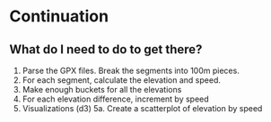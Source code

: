 # Continuation

## What do I need to do to get there? 
1. Parse the GPX files.  Break the segments into 100m pieces.
2. For each segment, calculate the elevation and speed.
3. Make enough buckets for all the elevations
4. For each elevation difference, increment by speed
5. Visualizations (d3)
5a. Create a scatterplot of elevation by speed
